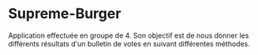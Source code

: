 # Supreme-Burger
Application effectuée en groupe de 4. Son objectif est de nous donner les différents résultats d'un bulletin de votes en suivant différentes méthodes.
